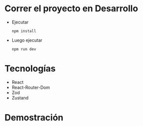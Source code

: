 # Correr el proyecto en Desarrollo 

* Ejecutar
  ```
  npm install
  ```
* Luego ejecutar
  ```
  npm run dev
  ```

# Tecnologías
* React
* React-Router-Dom
* Zod
* Zustand

# Demostración
